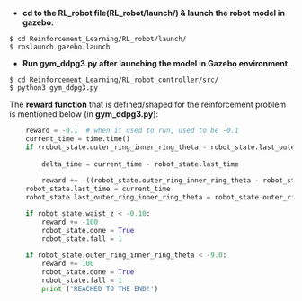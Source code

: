 - **cd to the RL_robot file(RL_robot/launch/) & launch the robot model in gazebo:**
```
$ cd Reinforcement_Learning/RL_robot/launch/
$ roslaunch gazebo.launch
```
- **Run gym_ddpg3.py after launching the model in Gazebo environment.**
```
$ cd Reinforcement_Learning/RL_robot_controller/src/
$ python3 gym_ddpg3.py
```
The <strong>reward function</strong> that is defined/shaped for the reinforcement problem is mentioned below (in <strong>gym_ddpg3.py</strong>):
```python 
    reward = -0.1  # when it used to run, used to be -0.1
    current_time = time.time()
    if (robot_state.outer_ring_inner_ring_theta - robot_state.last_outer_ring_inner_ring_theta) <= -0.09: #-0.001forward motion
         
        delta_time = current_time - robot_state.last_time
       
        reward += -((robot_state.outer_ring_inner_ring_theta - robot_state.last_outer_ring_inner_ring_theta))*10
    robot_state.last_time = current_time   
    robot_state.last_outer_ring_inner_ring_theta = robot_state.outer_ring_inner_ring_theta

    if robot_state.waist_z < -0.10: 
        reward += -100
        robot_state.done = True
        robot_state.fall = 1
  
    if robot_state.outer_ring_inner_ring_theta < -9.0:
        reward += 100
        robot_state.done = True
        robot_state.fall = 1
        print ('REACHED TO THE END!')
 ```
